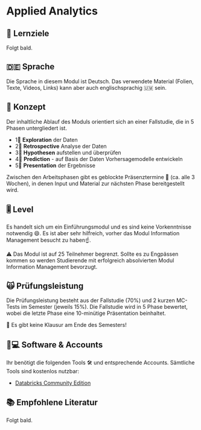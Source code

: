 # Applied Analytics

## 🎯 Lernziele <a id="learning-objectives"></a>

Folgt bald.

## 🇩🇪 Sprache

Die Sprache in diesem Modul ist Deutsch. Das verwendete Material \(Folien, Texte, Videos, Links\) kann aber auch englischsprachig 🇺🇲 sein.

## 📃 Konzept <a id="concept"></a>

Der inhaltliche Ablauf des Moduls orientiert sich an einer Fallstudie, die in 5 Phasen untergliedert ist.

* 1⃣ **Exploration** der Daten
* 2⃣ **Retrospective** Analyse der Daten
* 3⃣ **Hypothesen** aufstellen und überprüfen
* 4⃣ **Prediction** - auf Basis der Daten Vorhersagemodelle entwickeln
* 5⃣ **Presentation** der Ergebnisse

Zwischen den Arbeitsphasen gibt es geblockte Präsenztermine 📆 \(ca. alle 3 Wochen\), in denen Input und Material zur nächsten Phase bereitgestellt wird.

## 🎚 Level <a id="level"></a>

Es handelt sich um ein Einführungsmodul und es sind keine Vorkenntnisse notwendig 😄. Es ist aber sehr hilfreich, vorher das Modul Information Management besucht zu haben☝.

⚠ Das Modul ist auf 25 Teilnehmer begrenzt. Sollte es zu Engpässen kommen so werden Studierende mit erfolgreich absolvierten Modul Information Management bevorzugt.

## 🙀 Prüfungsleistung <a id="examination"></a>

Die Prüfungsleistung besteht aus der Fallstudie \(70%\) und 2 kurzen MC-Tests im Semester \(jeweils 15%\). Die Fallstudie wird in 5 Phase bewertet, wobei die letzte Phase eine 10-minütige Präsentation beinhaltet.

🤟 Es gibt keine Klausur am Ende des Semesters!

## 👩💻 Software & Accounts <a id="software-and-accounts"></a>

Ihr benötigt die folgenden Tools 🛠 und entsprechende Accounts. Sämtliche Tools sind kostenlos nutzbar:

* [Databricks Community Edition](https://community.cloud.databricks.com)

## 📚 Empfohlene Literatur 

Folgt bald.

### 



